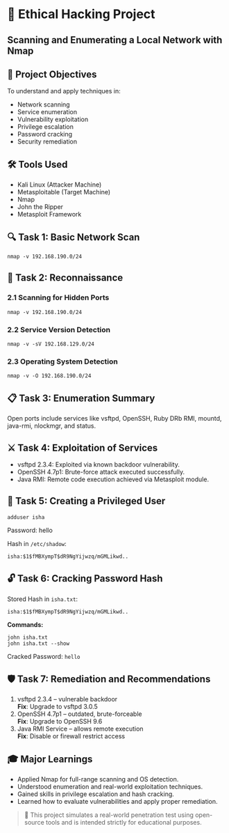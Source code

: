 # 🔐 Ethical Hacking Project

## Scanning and Enumerating a Local Network with Nmap

## 🎯 Project Objectives

To understand and apply techniques in:

- Network scanning
- Service enumeration
- Vulnerability exploitation
- Privilege escalation
- Password cracking
- Security remediation

## 🛠 Tools Used

- Kali Linux (Attacker Machine)
- Metasploitable (Target Machine)
- Nmap
- John the Ripper
- Metasploit Framework

## 🔍 Task 1: Basic Network Scan

```
nmap -v 192.168.190.0/24
```

## 🧭 Task 2: Reconnaissance

### 2.1 Scanning for Hidden Ports
```
nmap -v 192.168.190.0/24
```

### 2.2 Service Version Detection
```
nmap -v -sV 192.168.129.0/24
```

### 2.3 Operating System Detection
```
nmap -v -O 192.168.190.0/24
```

## 📋 Task 3: Enumeration Summary

Open ports include services like vsftpd, OpenSSH, Ruby DRb RMI, mountd, java-rmi, nlockmgr, and status.

## ⚔️ Task 4: Exploitation of Services

- vsftpd 2.3.4: Exploited via known backdoor vulnerability.
- OpenSSH 4.7p1: Brute-force attack executed successfully.
- Java RMI: Remote code execution achieved via Metasploit module.

## 👤 Task 5: Creating a Privileged User

```
adduser isha
```
Password: hello

Hash in `/etc/shadow`:
```
isha:$1$fMBXympT$dR9NgYijwzq/mGMLikwd..
```

## 🔓 Task 6: Cracking Password Hash

Stored Hash in `isha.txt`:
```
isha:$1$fMBXympT$dR9NgYijwzq/mGMLikwd..
```

**Commands:**
```
john isha.txt
john isha.txt --show
```
Cracked Password: `hello`

## 🛡️ Task 7: Remediation and Recommendations

1. vsftpd 2.3.4 – vulnerable backdoor  
   **Fix**: Upgrade to vsftpd 3.0.5  
2. OpenSSH 4.7p1 – outdated, brute-forceable  
   **Fix**: Upgrade to OpenSSH 9.6  
3. Java RMI Service – allows remote execution  
   **Fix**: Disable or firewall restrict access

## 🎓 Major Learnings

- Applied Nmap for full-range scanning and OS detection.
- Understood enumeration and real-world exploitation techniques.
- Gained skills in privilege escalation and hash cracking.
- Learned how to evaluate vulnerabilities and apply proper remediation.

> 📘 This project simulates a real-world penetration test using open-source tools and is intended strictly for educational purposes.
